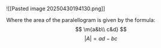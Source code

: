 ![[Pasted image 20250430194130.png]]

Where the area of the paralellogram is given by the formula:
$$
\m{a&b\\ c&d}
$$
$$
|A| = ad - bc
 $$
 